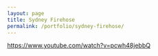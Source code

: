 ```yaml
---
layout: page
title: Sydney Firehose
permalink: /portfolio/sydney-firehose/
---
```


https://www.youtube.com/watch?v=pcwh48jebbQ
